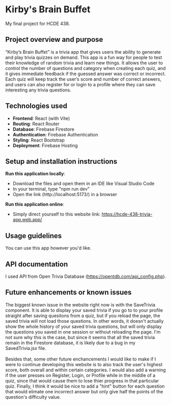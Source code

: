 # Kirby's Brain Buffet

My final project for HCDE 438.

## Project overview and purpose

 “Kirby’s Brain Buffet” is a trivia app that gives users the ability to generate and play trivia quizzes on demand.
 This app is a fun way for people to test their knowledge of random trivia and learn new things.
 It allows the user to control the number of questions and category when creating each quiz,
 and it gives immediate feedback if the guessed answer was correct or incorrect.
 Each quiz will keep track the user’s score and number of correct answers, and 
 users can also register for or login to a profile where they can save interesting any trivia questions.

## Technologies used

- **Frontend**: React (with Vite)
- **Routing**: React Router
- **Database**: Firebase Firestore
- **Authentication**: Firebase Authentication
- **Styling**: React Bootstrap
- **Deployment**: Firebase Hosting

## Setup and installation instructions

**Run this application locally**:
- Download the files and open them in an IDE like Visual Studio Code
- In your terminal, type "npm run dev"
- Open the link (http://localhost:5173/) in a browser

**Run this application online**:
- Simply direct yourself to this website link: https://hcde-438-trivia-app.web.app/

## Usage guidelines

You can use this app however you'd like.

## API documentation

I used API from Open Trivia Database (https://opentdb.com/api_config.php).

## Future enhancements or known issues
The biggest known issue in the website right now is with the SaveTrivia component.
It is able to display your saved trivia if you go to to your profile straight after saving quesitons from a quiz,
but if you reload the page, the saved trivia will not load those questions.
In other words, it doesn't actually show the whole history of your saved trivia questions, but will only
display the questions you saved in one session or without reloading the page.
I'm not sure why this is the case, but since it seems that all the saved trivia remain in the Firestore database,
it is likely due to a bug in my SavedTrivia.jsx file.
<br/>
<br/>
Besides that, some other future enchancements I would like to make if I were to continue developing this website
is to also track the user's highest score, both overall and within certain categories. I would also add a warning
if the user presses on Register, Login, or Profile while in the middle of a quiz, since that would cause them to
lose thier progress in that particular quiz. Finally, I think it would be nice to add a "hint" button for each question
that would elimate one incorrect answer but only give half the points of the question's difficulty value.